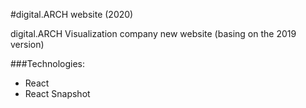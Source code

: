 #digital.ARCH website (2020)

digital.ARCH Visualization company new website (basing on the 2019 version)

###Technologies:
- React
- React Snapshot
